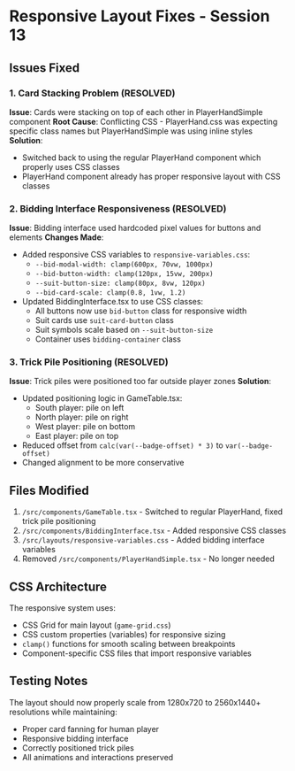 # Responsive Layout Fixes - Session 13

## Issues Fixed

### 1. Card Stacking Problem (RESOLVED)
**Issue**: Cards were stacking on top of each other in PlayerHandSimple component
**Root Cause**: Conflicting CSS - PlayerHand.css was expecting specific class names but PlayerHandSimple was using inline styles
**Solution**: 
- Switched back to using the regular PlayerHand component which properly uses CSS classes
- PlayerHand component already has proper responsive layout with CSS classes

### 2. Bidding Interface Responsiveness (RESOLVED)
**Issue**: Bidding interface used hardcoded pixel values for buttons and elements
**Changes Made**:
- Added responsive CSS variables to `responsive-variables.css`:
  - `--bid-modal-width: clamp(600px, 70vw, 1000px)`
  - `--bid-button-width: clamp(120px, 15vw, 200px)`
  - `--suit-button-size: clamp(80px, 8vw, 120px)`
  - `--bid-card-scale: clamp(0.8, 1vw, 1.2)`
- Updated BiddingInterface.tsx to use CSS classes:
  - All buttons now use `bid-button` class for responsive width
  - Suit cards use `suit-card-button` class
  - Suit symbols scale based on `--suit-button-size`
  - Container uses `bidding-container` class

### 3. Trick Pile Positioning (RESOLVED)
**Issue**: Trick piles were positioned too far outside player zones
**Solution**:
- Updated positioning logic in GameTable.tsx:
  - South player: pile on left
  - North player: pile on right  
  - West player: pile on bottom
  - East player: pile on top
- Reduced offset from `calc(var(--badge-offset) * 3)` to `var(--badge-offset)`
- Changed alignment to be more conservative

## Files Modified
1. `/src/components/GameTable.tsx` - Switched to regular PlayerHand, fixed trick pile positioning
2. `/src/components/BiddingInterface.tsx` - Added responsive CSS classes
3. `/src/layouts/responsive-variables.css` - Added bidding interface variables
4. Removed `/src/components/PlayerHandSimple.tsx` - No longer needed

## CSS Architecture
The responsive system uses:
- CSS Grid for main layout (`game-grid.css`)
- CSS custom properties (variables) for responsive sizing
- `clamp()` functions for smooth scaling between breakpoints
- Component-specific CSS files that import responsive variables

## Testing Notes
The layout should now properly scale from 1280x720 to 2560x1440+ resolutions while maintaining:
- Proper card fanning for human player
- Responsive bidding interface
- Correctly positioned trick piles
- All animations and interactions preserved